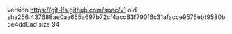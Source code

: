version https://git-lfs.github.com/spec/v1
oid sha256:437688ae0aa655a697b72cf4acc83f790f6c31afacce9576ebf9580b5e4dd8ad
size 94
